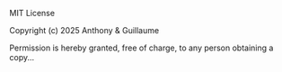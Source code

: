 MIT License

Copyright (c) 2025 Anthony & Guillaume

Permission is hereby granted, free of charge, to any person obtaining a copy...
